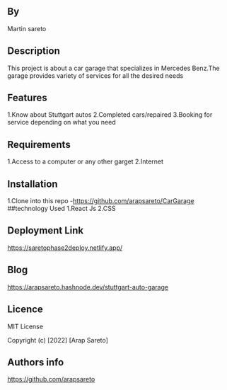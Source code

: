 ## By
 Martin sareto
## Description
This project is about  a car garage that specializes in Mercedes Benz.The garage provides variety of services for all the desired needs
## Features
1.Know about Stuttgart autos
2.Completed cars/repaired
3.Booking for service depending on what you need
## Requirements
1.Access to a computer or any other garget
2.Internet
## Installation 
1.Clone into this repo -https://github.com/arapsareto/CarGarage
##technology Used
1.React Js
2.CSS

## Deployment Link
https://saretophase2deploy.netlify.app/
## Blog 
https://arapsareto.hashnode.dev/stuttgart-auto-garage
## Licence
MIT License

Copyright (c) [2022] [Arap Sareto]
## Authors info
https://github.com/arapsareto